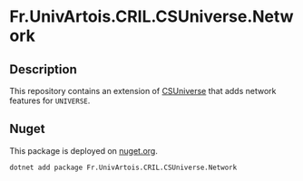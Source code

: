 # Fr.UnivArtois.CRIL.CSUniverse.Network

## Description
 
This repository contains an extension of [CSUniverse](../Fr.UnivArtois.CRIL.CSUniverse) that adds network features for `UNIVERSE`. 

## Nuget

This package is deployed on [nuget.org](https://www.nuget.org/packages/Fr.UnivArtois.CRIL.CSUniverse.Network).

```bash
dotnet add package Fr.UnivArtois.CRIL.CSUniverse.Network
```
